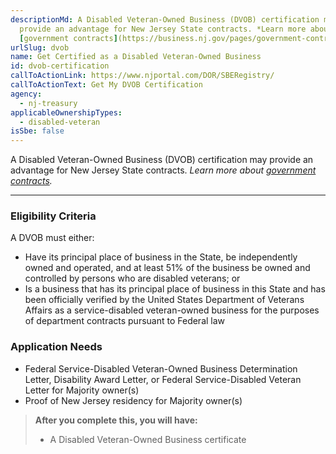 ```yaml
---
descriptionMd: A Disabled Veteran-Owned Business (DVOB) certification may
  provide an advantage for New Jersey State contracts. *Learn more about
  [government contracts](https://business.nj.gov/pages/government-contracting).*
urlSlug: dvob
name: Get Certified as a Disabled Veteran-Owned Business
id: dvob-certification
callToActionLink: https://www.njportal.com/DOR/SBERegistry/
callToActionText: Get My DVOB Certification
agency:
  - nj-treasury
applicableOwnershipTypes:
  - disabled-veteran
isSbe: false
---
```


A Disabled Veteran-Owned Business (DVOB) certification may provide an advantage for New Jersey State contracts. _Learn more about [government contracts](https://business.nj.gov/pages/government-contracting)._

---

### Eligibility Criteria

A DVOB must either:

- Have its principal place of business in the State, be independently owned and operated, and at least 51% of the business be owned and controlled by persons who are disabled veterans; or
- Is a business that has its principal place of business in this State and has been officially verified by the United States Department of Veterans Affairs as a service-disabled veteran-owned business for the purposes of department contracts pursuant to Federal law

### Application Needs

- Federal Service-Disabled Veteran-Owned Business Determination Letter, Disability Award Letter, or Federal Service-Disabled Veteran Letter for Majority owner(s)
- Proof of New Jersey residency for Majority owner(s)

> **After you complete this, you will have:**
>
> - A Disabled Veteran-Owned Business certificate
